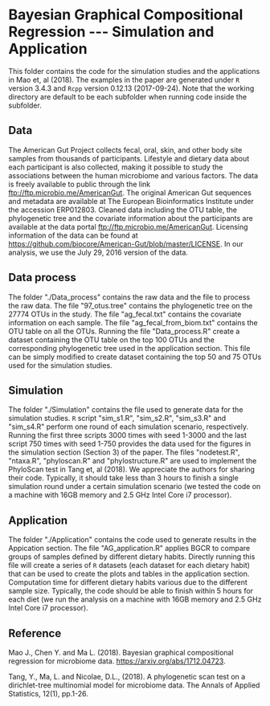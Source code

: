 # Bayesian Graphical Compositional Regression --- Simulation and Application

This folder contains the code for the simulation studies and the applications in Mao et, al (2018). The examples in the paper are generated under `R` version 3.4.3 and `Rcpp` version 0.12.13 (2017-09-24). Note that the working directory are default to be each subfolder when running code inside the subfolder.

## Data
The American Gut Project collects fecal, oral, skin, and other body site samples from thousands of participants. Lifestyle and dietary data about each participant is also collected, making it possible to study the associations between the human microbiome and various factors. The data is freely available to public through the link ftp://ftp.microbio.me/AmericanGut. The original American Gut sequences and metadata are available at The European Bioinformatics Institute under the accession ERP012803. Cleaned data including the OTU table, the phylogenetic tree and the covariate information about the participants are available at the data portal ftp://ftp.microbio.me/AmericanGut. Licensing information of the data can be found at https://github.com/biocore/American-Gut/blob/master/LICENSE. In our analysis, we use the July 29, 2016 version of the data.


## Data process
The folder "./Data_process" contains the raw data and the file to process the raw data. The file "97_otus.tree" contains the phylogenetic tree on the 27774 OTUs in the study. The file "ag_fecal.txt" contains the covariate information on each sample. The file "ag_fecal_from_biom.txt" contains the OTU table on all the OTUs. Running the file "Data_process.R" create a dataset containing the OTU table on the top 100 OTUs and the corresponding phylogenetic tree used in the application section. This file can be simply modified to create dataset containing the top 50 and 75 OTUs used for the simulation studies. 

## Simulation
The folder "./Simulation" contains the file used to generate data for the simulation studies. `R` script "sim_s1.R", "sim_s2.R", "sim_s3.R" and "sim_s4.R" perform one round of each simulation scenario, respectively. Running the first three scripts 3000 times with seed 1-3000 and the last script 750 times with seed 1-750 provides the data used for the figures in the simulation section (Section 3) of the paper. The files "nodetest.R", "ntaxa.R", "phyloscan.R" and "phylostructure.R" are used to implement the PhyloScan test in Tang et, al (2018). We appreciate the authors for sharing their code. Typically, it should take less than 3 hours to finish a single simulation round under a certain simulation scenario (we tested the code on a machine with 16GB memory and 2.5 GHz Intel Core i7 processor).

## Application
The folder "./Application" contains the code used to generate results in the Appication section. The file "AG_application.R" applies BGCR to compare groups of samples defined by different dietary habits. Directly running this file will create a series of `R` datasets (each dataset for each dietary habit) that can be used to create the plots and tables in the application section. Computation time for different dietary habits various due to the different sample size. Typically, the code should be able to finish within 5 hours for each diet (we run the analysis on a machine with 16GB memory and 2.5 GHz Intel Core i7 processor).

## Reference

Mao J., Chen Y. and Ma L. (2018). Bayesian graphical compositional regression for microbiome data. https://arxiv.org/abs/1712.04723.

Tang, Y., Ma, L. and Nicolae, D.L., (2018). A phylogenetic scan test on a dirichlet-tree multinomial model for microbiome data. The Annals of Applied Statistics, 12(1), pp.1-26.
